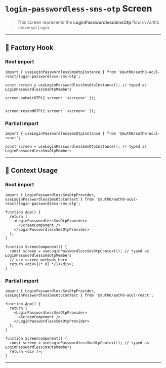 # `login-passwordless-sms-otp` Screen

> This screen represents the **LoginPasswordlessSmsOtp** flow in Auth0 Universal Login.

---

## 🔹 Factory Hook
### Root import
```tsx
import { useLoginPasswordlessSmsOtpInstance } from '@auth0/auth0-acul-react/login-passwordless-sms-otp';

const screen = useLoginPasswordlessSmsOtpInstance(); // typed as LoginPasswordlessSmsOtpMembers

screen.submitOTP({ screen: '<screen>' });


screen.resendOTP({ screen: '<screen>' });
```

### Partial import
```tsx
import { useLoginPasswordlessSmsOtpInstance } from '@auth0/auth0-acul-react';

const screen = useLoginPasswordlessSmsOtpInstance(); // typed as LoginPasswordlessSmsOtpMembers
```

---

## 🔹 Context Usage

### Root import
```tsx
import { LoginPasswordlessSmsOtpProvider, useLoginPasswordlessSmsOtpContext } from '@auth0/auth0-acul-react/login-passwordless-sms-otp';

function App() {
  return (
    <LoginPasswordlessSmsOtpProvider>
      <ScreenComponent />
    </LoginPasswordlessSmsOtpProvider>
  );
}

function ScreenComponent() {
  const screen = useLoginPasswordlessSmsOtpContext(); // typed as LoginPasswordlessSmsOtpMembers
  // use screen methods here
  return <div>{/* UI */}</div>;
}
```


### Partial import
```tsx
import { LoginPasswordlessSmsOtpProvider, useLoginPasswordlessSmsOtpContext } from '@auth0/auth0-acul-react';

function App() {
  return (
    <LoginPasswordlessSmsOtpProvider>
      <ScreenComponent />
    </LoginPasswordlessSmsOtpProvider>
  );
}

function ScreenComponent() {
  const screen = useLoginPasswordlessSmsOtpContext(); // typed as LoginPasswordlessSmsOtpMembers
  return <div />;
}
```

---

